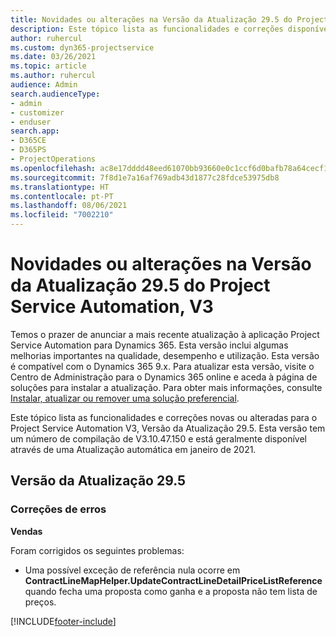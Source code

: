 ```yaml
---
title: Novidades ou alterações na Versão da Atualização 29.5 do Project Service Automation Hotfix, V3
description: Este tópico lista as funcionalidades e correções disponíveis no Project Service Automation V3, Versão da Atualização 29.5, Hotfix, V3.
author: ruhercul
ms.custom: dyn365-projectservice
ms.date: 03/26/2021
ms.topic: article
ms.author: ruhercul
audience: Admin
search.audienceType:
- admin
- customizer
- enduser
search.app:
- D365CE
- D365PS
- ProjectOperations
ms.openlocfilehash: ac8e17dddd48eed61070bb93660e0c1ccf6d0bafb78a64cecf1b6ab45da7d1a9
ms.sourcegitcommit: 7f8d1e7a16af769adb43d1877c28fdce53975db8
ms.translationtype: HT
ms.contentlocale: pt-PT
ms.lasthandoff: 08/06/2021
ms.locfileid: "7002210"
---
```

# <a name="whats-new-or-changed-in-project-service-automation-update-release-295-v3"></a>Novidades ou alterações na Versão da Atualização 29.5 do Project Service Automation, V3

Temos o prazer de anunciar a mais recente atualização à aplicação Project Service Automation para Dynamics 365. Esta versão inclui algumas melhorias importantes na qualidade, desempenho e utilização. Esta versão é compatível com o Dynamics 365 9.x. Para atualizar esta versão, visite o Centro de Administração para o Dynamics 365 online e aceda à página de soluções para instalar a atualização. Para obter mais informações, consulte [Instalar, atualizar ou remover uma solução preferencial](/power-platform/admin/install-remove-preferred-solution.md).

Este tópico lista as funcionalidades e correções novas ou alteradas para o Project Service Automation V3, Versão da Atualização 29.5. Esta versão tem um número de compilação de V3.10.47.150 e está geralmente disponível através de uma Atualização automática em janeiro de 2021.

## <a name="update-release-295"></a>Versão da Atualização 29.5

### <a name="bug-fixes"></a>Correções de erros


**Vendas**

Foram corrigidos os seguintes problemas:

- Uma possível exceção de referência nula ocorre em **ContractLineMapHelper.UpdateContractLineDetailPriceListReference** quando fecha uma proposta como ganha e a proposta não tem lista de preços.


[!INCLUDE[footer-include](../includes/footer-banner.md)]
